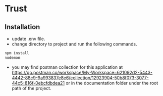 # Trust
  
## Installation

- update .env file.
- change directory to project and run the following commands.
```bash
npm install
nodemon
```

- you may find postman collection for this application at https://go.postman.co/workspace/My-Workspace~621092d2-5443-4442-88c9-9a993837e8e6/collection/12923904-50b8f073-3077-44c5-816f-0ebcfdbdea21 or in the documentation folder under the root path of the project.